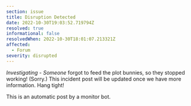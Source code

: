 ```yaml
---
section: issue
title: Disruption Detected
date: 2022-10-30T19:03:52.719794Z
resolved: true
informational: false
resolvedWhen: 2022-10-30T18:01:07.213321Z
affected:
  - Forum
severity: disrupted
---
```

*Investigating* - _Someone_ forgot to feed the plot bunnies, so they stopped working! (Sorry.) This incident post will be updated once we have more information. Hang tight!

This is an automatic post by a monitor bot.
        